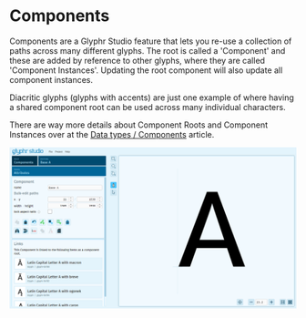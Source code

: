 # Components

Components are a Glyphr Studio feature that lets you re-use a collection of paths across many different glyphs. The root is called a 'Component' and these are added by reference to other glyphs, where they are called 'Component Instances'. Updating the root component will also update all component instances.

Diacritic glyphs (glyphs with accents) are just one example of where having a shared component root can be used across many individual characters.

There are way more details about Component Roots and Component Instances over at the [Data types / Components](../data-types/components) article.

![Components page](../img/page_components.png)
